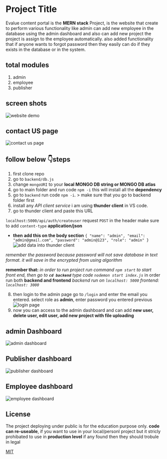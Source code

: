 # Project Title

Evalue content portal is the **MERN stack**  Project,  is the website that create to perform various functionality like admin can add new employee in the database using the admin dashboard and also can add new project the project is assign to the employee automatically.
also added functionality that if anyone wants to forgot password then they easily can do if they exists in the database or in the system.


## total modules

1. admin
2. employee
3. publisher

## screen shots
![website demo ](https://user-images.githubusercontent.com/84795184/170821603-d7afdac9-5715-42af-b632-33579f00d8f1.gif)
## contact US page 
![contact us page ](https://user-images.githubusercontent.com/84795184/170821735-5b0c0f31-354a-443e-be56-4aef875a47a1.png)






## follow  below 👇steps 

1. first clone repo
2. go to `backend/db.js` 
3. change `mongoURI` to your **local MONGO DB string or MONGO DB atlas**
4. go to main folder and run code `npm -i` this will install all the **dependency**
5. go to `backend` run code `npm -i`. > make sure that you go to backend folder first 
6. install any *API client service* i am using **thunder client** in VS code.
7. go to thunder client and paste this URL 

`localhost:5000/api/auth/createuser` request `POST`
 in the header make sure to add `content-type` **application/json**
 
 * **then**
**add this on the body section** 
`{
    "name": "admin",
    "email": "admin@gmail.com",
    "password": "admin@123",
    "role": "admin"
}`
![add data into thunder client](https://user-images.githubusercontent.com/84795184/170821935-fd0d14e3-802f-442d-8d1c-99908071fb56.png)


*remember the password because password will not save database in text format. it will save in the encrypted from using algorithm*

**remember that:**  *in order to run project run command `npm start` to start front end, then go to  **`cd backend`** type code `nodemon start index.js`*
in order run both **backend and frontend**  *backend run on `localhost: 5000` frontend: `localhost: 3000`*

8. then login to the admin page go to `/login` and enter the email you entered. select role as **admin**, enter password you entered previous
 ![login page](https://user-images.githubusercontent.com/84795184/170821837-1f48a56d-6d5a-40e4-88c6-dd7c5cd6d8cc.png)
10. now you can access to the admin dashboard and can add **new user, delete user, edit user, add new project with file uploading** 


## admin Dashboard 
![admin dashboard ](https://user-images.githubusercontent.com/84795184/170822104-581220b5-4acf-4f97-b988-dc705b9baa84.png)

## Publisher dashboard 
![publisher dashboard ](https://user-images.githubusercontent.com/84795184/170822122-040171a5-2929-4f84-8ddc-33ac66ab6d7e.png)

## Employee dashboard 
![employee dashboard ](https://user-images.githubusercontent.com/84795184/170822136-f58ecc7e-e1d3-4891-87c6-47f7874a3a5e.png)


## License

The project deploying under public is for the education purpose only. **code can re-useable**,  if you want to use in your local/personl project but it stricly prohibated  to use in **production level** if any found then they should trobule in legal

[MIT](https://choosealicense.com/licenses/mit/)

